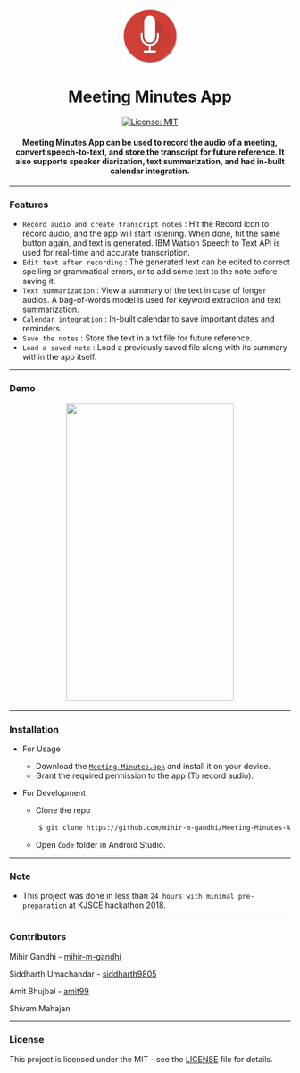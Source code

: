 <p align="center">
  <a href="" rel="noopener">
 <img height=100px src="./meeting-minutes.png" alt="Meeting-Minutes"></a>
</p>

<h1 align="center">Meeting Minutes App</h1>

<div align="center">

[![License: MIT](https://img.shields.io/badge/License-MIT-green.svg)](https://opensource.org/licenses/MIT)

<h4> <strong>Meeting Minutes App</strong> can be used to record the audio of a meeting, convert speech-to-text, and store the transcript for future reference. It also supports speaker diarization, text summarization, and had in-built calendar integration.</h4>

</div>

-----------------------------------------
### Features

- `Record audio and create transcript notes` : Hit the Record icon to record audio, and the app will start listening. When done, hit the same button again, and text is generated. IBM Watson Speech to Text API is used for real-time and accurate transcription.
- `Edit text after recording` : The generated text can be edited to correct spelling or grammatical errors, or to add some text to the note before saving it.
- `Text summarization` : View a summary of the text in case of longer audios. A bag-of-words model is used for keyword extraction and text summarization.
- `Calendar integration` : In-built calendar to save important dates and reminders.
- `Save the notes` : Store the text in a txt file for future reference.
- `Load a saved note` : Load a previously saved file along with its summary within the app itself.

------------------------------------------
### Demo
<p align="center">
    <img width=300px height=533px src="./Demo.gif">
</p>


------------------------------------------
### Installation
* For Usage
    * Download the [`Meeting-Minutes.apk`](./Meeting-Minutes.apk) and install it on your device. 
    * Grant the required permission to the app (To record audio).
  
* For Development
    * Clone the repo
    ```sh
        $ git clone https://github.com/mihir-m-gandhi/Meeting-Minutes-App
    ```
    * Open `Code` folder in Android Studio.

------------------------------------------
### Note
- This project was done in less than `24 hours with minimal pre-preparation` at KJSCE hackathon 2018.

------------------------------------------
### Contributors

Mihir Gandhi - [mihir-m-gandhi](https://github.com/mihir-m-gandhi)

Siddharth Umachandar - [siddharth9805](https://github.com/siddharth9805/)

Amit Bhujbal - [amit99](https://github.com/amit-99)

Shivam Mahajan 


------------------------------------------
### License
This project is licensed under the MIT - see the [LICENSE](./LICENSE) file for details.
